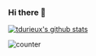 ### Hi there 👋

[![tdurieux's github stats](https://github-readme-stats.vercel.app/api?username=tdurieux&count_private=true&show_icons=true&hide_title=true&hide_border=true)](https://github.com/tdurieux/)

<!--
**tdurieux/tdurieux** is a ✨ _special_ ✨ repository because its `README.md` (this file) appears on your GitHub profile.

Here are some ideas to get you started:

- 🔭 I’m currently working on ...
- 🌱 I’m currently learning ...
- 👯 I’m looking to collaborate on ...
- 🤔 I’m looking for help with ...
- 💬 Ask me about ...
- 📫 How to reach me: ...
- 😄 Pronouns: ...
- ⚡ Fun fact: ...
-->


![counter](https://encwdu5xkk2kp2f.m.pipedream.net)
